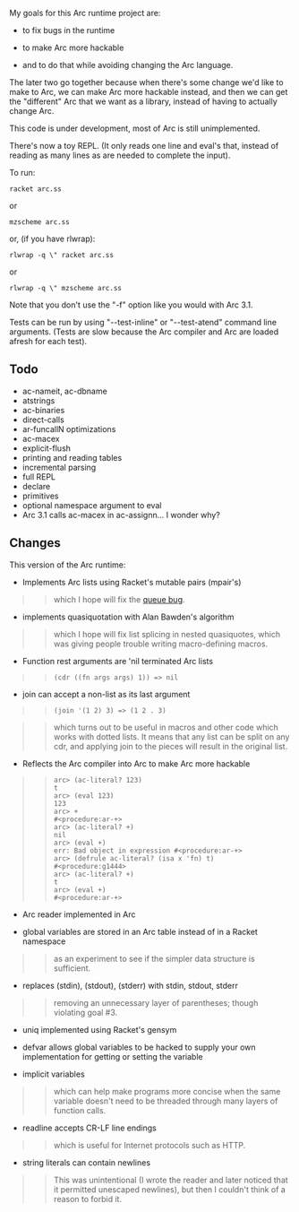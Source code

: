 My goals for this Arc runtime project are:

* to fix bugs in the runtime

* to make Arc more hackable

* and to do that while avoiding changing the Arc language.

The later two go together because when there's some change we'd like
to make to Arc, we can make Arc more hackable instead, and then we can
get the "different" Arc that we want as a library, instead of having
to actually change Arc.

This code is under development, most of Arc is still unimplemented.

There's now a toy REPL.  (It only reads one line and eval's that,
instead of reading as many lines as are needed to complete the input).

To run:

    racket arc.ss

or

    mzscheme arc.ss

or, (if you have rlwrap):

    rlwrap -q \" racket arc.ss

or

    rlwrap -q \" mzscheme arc.ss

Note that you don't use the "-f" option like you would with Arc 3.1.

Tests can be run by using "--test-inline" or "--test-atend" command
line arguments.  (Tests are slow because the Arc compiler and Arc are
loaded afresh for each test).


Todo
----

* ac-nameit, ac-dbname
* atstrings
* ac-binaries
* direct-calls
* ar-funcallN optimizations
* ac-macex
* explicit-flush
* printing and reading tables
* incremental parsing
* full REPL
* declare
* primitives
* optional namespace argument to eval
* Arc 3.1 calls ac-macex in ac-assignn... I wonder why?


Changes
-------

This version of the Arc runtime:

* Implements Arc lists using Racket's mutable pairs (mpair's)

>> which I hope will fix the [queue bug](http://awwx.ws/queue-test-summary).


* implements quasiquotation with Alan Bawden's algorithm

>> which I hope will fix list splicing in nested quasiquotes, which was
giving people trouble writing macro-defining macros.


* Function rest arguments are 'nil terminated Arc lists

>>     (cdr ((fn args args) 1)) => nil


* join can accept a non-list as its last argument

>>     (join '(1 2) 3) => (1 2 . 3)

>> which turns out to be useful in macros and other code which works with
dotted lists.  It means that any list can be split on any cdr, and
applying join to the pieces will result in the original list.


* Reflects the Arc compiler into Arc to make Arc more hackable

>>     arc> (ac-literal? 123)
>>     t
>>     arc> (eval 123)
>>     123
>>     arc> +
>>     #<procedure:ar-+>
>>     arc> (ac-literal? +)
>>     nil
>>     arc> (eval +)
>>     err: Bad object in expression #<procedure:ar-+>
>>     arc> (defrule ac-literal? (isa x 'fn) t)
>>     #<procedure:g1444>
>>     arc> (ac-literal? +)
>>     t
>>     arc> (eval +)
>>     #<procedure:ar-+>


* Arc reader implemented in Arc


* global variables are stored in an Arc table instead of in a Racket namespace

>> as an experiment to see if the simpler data structure is sufficient.


* replaces (stdin), (stdout), (stderr) with stdin, stdout, stderr

>> removing an unnecessary layer of parentheses; though violating goal
   #3.


* uniq implemented using Racket's gensym

* defvar allows global variables to be hacked to supply your own
  implementation for getting or setting the variable

* implicit variables

>> which can help make programs more concise when the same variable
doesn't need to be threaded through many layers of function calls.


* readline accepts CR-LF line endings

>> which is useful for Internet protocols such as HTTP.

* string literals can contain newlines

>> This was unintentional (I wrote the reader and later noticed that it
permitted unescaped newlines), but then I couldn't think of a reason
to forbid it.
